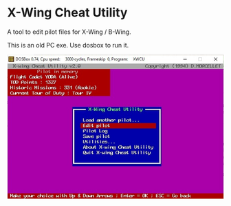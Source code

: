 # X-Wing Cheat Utility
A tool to edit pilot files for X-Wing / B-Wing.

This is an old PC exe. Use dosbox to run it.

![Screenshot of main window](screenshot.png)
